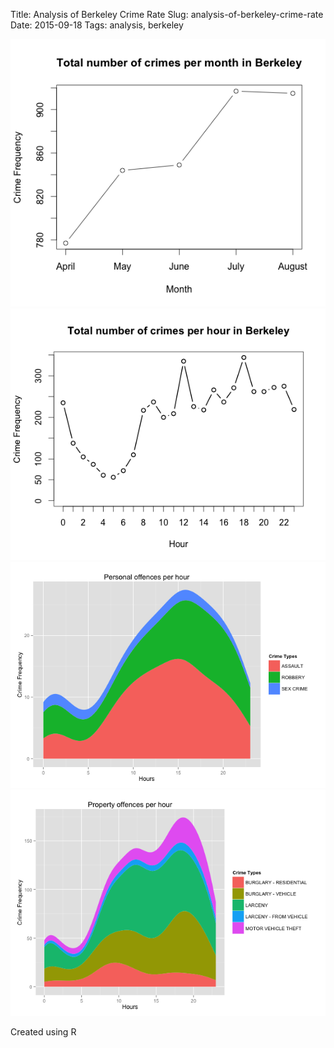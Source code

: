 Title: Analysis of Berkeley Crime Rate
Slug: analysis-of-berkeley-crime-rate
Date: 2015-09-18
Tags: analysis, berkeley

![Line chart of plotting crime vs. month](/images/crime_per_month.png)
![Line chart of plotting crim vs. hour](/images/crime_per_hour.png)
![Stacked area chart of personal offences](/images/charted1.png)
![Stacked area chart of property offences](/images/charted2.png)

Created using R


